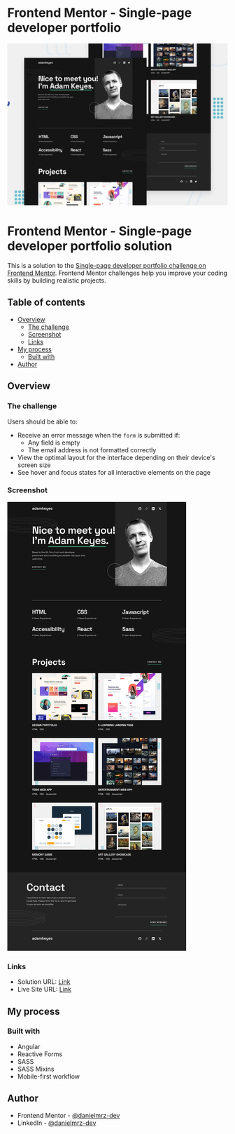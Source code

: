 # Frontend Mentor - Single-page developer portfolio

![Design preview for the Single-page developer portfolio coding challenge](./preview.jpg)

# Frontend Mentor - Single-page developer portfolio solution

This is a solution to the [Single-page developer portfolio challenge on Frontend Mentor](https://www.frontendmentor.io/challenges/singlepage-developer-portfolio-bBVj2ZPi-x). Frontend Mentor challenges help you improve your coding skills by building realistic projects. 

## Table of contents

- [Overview](#overview)
  - [The challenge](#the-challenge)
  - [Screenshot](#screenshot)
  - [Links](#links)
- [My process](#my-process)
  - [Built with](#built-with)
- [Author](#author)

## Overview

### The challenge

Users should be able to:

- Receive an error message when the `form` is submitted if:
  - Any field is empty
  - The email address is not formatted correctly
- View the optimal layout for the interface depending on their device's screen size
- See hover and focus states for all interactive elements on the page

### Screenshot

![](./src/assets/images/screenshot.png)

### Links

- Solution URL: [Link](https://www.frontendmentor.io/solutions/single-page-developer-portfolio-built-w-angular-reactive-forms-sass-JwiMmzgsQ5)
- Live Site URL: [Link](https://single-page-developer-portfolio-ten.vercel.app/)

## My process

### Built with

- Angular
- Reactive Forms
- SASS
- SASS Mixins
- Mobile-first workflow

## Author

- Frontend Mentor - [@danielmrz-dev](https://www.frontendmentor.io/profile/danielmrz-dev)
- LinkedIn - [@danielmrz-dev](https://www.linkedin.com/in/danielmrz-dev/)
